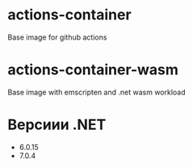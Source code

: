 # actions-container
Base image for github actions

# actions-container-wasm
Base image with emscripten and .net wasm workload

# Версиии .NET

- 6.0.15
- 7.0.4
